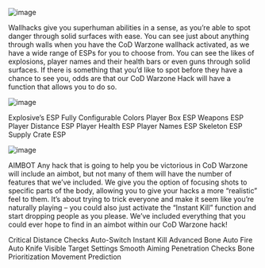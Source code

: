 ![image](https://user-images.githubusercontent.com/117252998/199617782-d04767d0-4d50-4639-992a-538072707368.png)

Wallhacks give you superhuman abilities in a sense, as you’re able to spot danger through solid surfaces with ease. You can see just about anything through walls when you have the CoD Warzone wallhack activated, as we have a wide range of ESPs for you to choose from. You can see the likes of explosions, player names and their health bars or even guns through solid surfaces. If there is something that you’d like to spot before they have a chance to see you, odds are that our CoD Warzone Hack will have a function that allows you to do so.

![image](https://user-images.githubusercontent.com/117252998/199617736-7086855f-8fbb-40bb-a274-5fa1190436ad.png)

Explosive’s ESP
Fully Configurable Colors
Player Box ESP
Weapons ESP
Player Distance ESP
Player Health ESP
Player Names ESP
Skeleton ESP
Supply Crate ESP

![image](https://user-images.githubusercontent.com/117252998/199617157-5fa70e40-61ef-4a5e-8a94-93a03189cac6.png)

AIMBOT
Any hack that is going to help you be victorious in CoD Warzone will include an aimbot, but not many of them will have the number of features that we’ve included. We give you the option of focusing shots to specific parts of the body, allowing you to give your hacks a more “realistic” feel to them. It’s about trying to trick everyone and make it seem like you’re naturally playing – you could also just activate the “Instant Kill” function and start dropping people as you please. We’ve included everything that you could ever hope to find in an aimbot within our CoD Warzone hack!

Critical Distance Checks
Auto-Switch
Instant Kill
Advanced Bone
Auto Fire
Auto Knife
Visible Target Settings
Smooth Aiming
Penetration Checks
Bone Prioritization
Movement Prediction
